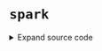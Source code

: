 # <code>spark</code>
<details class="source">
<summary>
<span>Expand source code</span>
</summary>
<pre>
```python
import __main__
from os import environ

import findspark
from loguru import logger
from packaging import version

findspark.init()
import pyspark
from pyspark.sql import SQLContext, SparkSession

if version.parse(pyspark.__version__) < version.parse("3.0.0"):
    SPARK_JARS_PACKAGES = [
        "io.github.histogrammar:histogrammar_2.11:1.0.20",
        "io.github.histogrammar:histogrammar-sparksql_2.11:1.0.20",
        "org.apache.spark:spark-avro_2.11:" + str(pyspark.__version__),
    ]
else:
    SPARK_JARS_PACKAGES = [
        "io.github.histogrammar:histogrammar_2.12:1.0.20",
        "io.github.histogrammar:histogrammar-sparksql_2.12:1.0.20",
        "org.apache.spark:spark-avro_2.12:" + str(pyspark.__version__),
    ]


def init_spark(
    app_name="anovos",
    master="local[*]",
    jars_packages=None,
    py_files=None,
    spark_config=None,
):
    """

    Parameters
    ----------
    app_name :
        Name of Spark app. (Default value = "anovos")
    master :
        Cluster connection details
        Defaults to local[*] which means to run Spark locally with as many worker threads
        as logical cores on the machine.
    jars_packages :
        List of Spark JAR package names. (Default value = None)
    py_files :
        List of files to send to Spark cluster (master and workers). (Default value = None)
    spark_config :
        Dictionary of config key-value pairs. (Default value = None)

    Returns
    -------
    type
        A tuple of references to the Spark Session, Spark Context & SQL Context.

    """
    logger.info(f"Getting spark session, context and sql context app_name: {app_name}")

    # detect execution environment
    flag_repl = not (hasattr(__main__, "__file__"))
    flag_debug = "DEBUG" in environ.keys()

    if not (flag_repl or flag_debug):
        spark_builder = SparkSession.builder.appName(app_name)
    else:
        spark_builder = SparkSession.builder.master(master).appName(app_name)

    if jars_packages is not None and jars_packages:
        spark_jars_packages = ",".join(list(jars_packages))
        spark_builder.config("spark.jars.packages", spark_jars_packages)

    if py_files is not None and py_files:
        spark_files = ",".join(list(py_files))
        spark_builder.config("spark.files", spark_files)

    if spark_config is not None and spark_config:
        for key, val in spark_config.items():
            spark_builder.config(key, val)

    _spark = spark_builder.getOrCreate()
    _spark_context = _spark.sparkContext
    _sql_context = SQLContext(_spark_context)

    return _spark, _spark_context, _sql_context


configs = {
    "app_name": "Anovos_pipeline",
    "jars_packages": SPARK_JARS_PACKAGES,
    "py_files": [],
    "spark_config": {
        "spark.sql.session.timeZone": "GMT",
        "spark.python.profile": "false",
        "spark.yarn.appMasterEnv.ARROW_PRE_0_15_IPC_FORMAT": "1",
        "spark.executorEnv.ARROW_PRE_0_15_IPC_FORMAT": "1",
        "spark.sql.session.timeZone": "GMT",
        "spark.python.profile": "false",
    },
}

spark, sc, sqlContext = init_spark(**configs)
```
</pre>
</details>
## Functions
<dl>
<dt id="anovos.shared.spark.init_spark"><code class="name flex">
<span>def <span class="ident">init_spark</span></span>(<span>app_name='anovos', master='local[*]', jars_packages=None, py_files=None, spark_config=None)</span>
</code></dt>
<dd>
<div class="desc"><h2 id="parameters">Parameters</h2>
<p>app_name :
Name of Spark app. (Default value = "anovos")
master :
Cluster connection details
Defaults to local[*] which means to run Spark locally with as many worker threads
as logical cores on the machine.
jars_packages :
List of Spark JAR package names. (Default value = None)
py_files :
List of files to send to Spark cluster (master and workers). (Default value = None)
spark_config :
Dictionary of config key-value pairs. (Default value = None)</p>
<h2 id="returns">Returns</h2>
<dl>
<dt><code>type</code></dt>
<dd>A tuple of references to the Spark Session, Spark Context &amp; SQL Context.</dd>
</dl></div>
<details class="source">
<summary>
<span>Expand source code</span>
</summary>
<pre>
```python
def init_spark(
    app_name="anovos",
    master="local[*]",
    jars_packages=None,
    py_files=None,
    spark_config=None,
):
    """

    Parameters
    ----------
    app_name :
        Name of Spark app. (Default value = "anovos")
    master :
        Cluster connection details
        Defaults to local[*] which means to run Spark locally with as many worker threads
        as logical cores on the machine.
    jars_packages :
        List of Spark JAR package names. (Default value = None)
    py_files :
        List of files to send to Spark cluster (master and workers). (Default value = None)
    spark_config :
        Dictionary of config key-value pairs. (Default value = None)

    Returns
    -------
    type
        A tuple of references to the Spark Session, Spark Context & SQL Context.

    """
    logger.info(f"Getting spark session, context and sql context app_name: {app_name}")

    # detect execution environment
    flag_repl = not (hasattr(__main__, "__file__"))
    flag_debug = "DEBUG" in environ.keys()

    if not (flag_repl or flag_debug):
        spark_builder = SparkSession.builder.appName(app_name)
    else:
        spark_builder = SparkSession.builder.master(master).appName(app_name)

    if jars_packages is not None and jars_packages:
        spark_jars_packages = ",".join(list(jars_packages))
        spark_builder.config("spark.jars.packages", spark_jars_packages)

    if py_files is not None and py_files:
        spark_files = ",".join(list(py_files))
        spark_builder.config("spark.files", spark_files)

    if spark_config is not None and spark_config:
        for key, val in spark_config.items():
            spark_builder.config(key, val)

    _spark = spark_builder.getOrCreate()
    _spark_context = _spark.sparkContext
    _sql_context = SQLContext(_spark_context)

    return _spark, _spark_context, _sql_context
```
</pre>
</details>
</dd>
</dl>